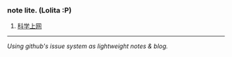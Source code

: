 ### note lite. (Lolita :P)


1. [科学上网](https://github.com/rainy-im/lolita/issues/1)


---
_Using github's issue system as lightweight notes &amp; blog._
